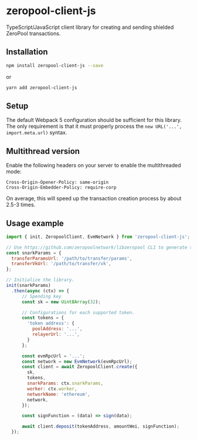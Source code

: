 # zeropool-client-js

TypeScript/JavaScript client library for creating and sending shielded ZeroPool transactions.

## Installation

```bash
npm install zeropool-client-js --save
```
or
```bash
yarn add zeropool-client-js
```

## Setup
The default Webpack 5 configuration should be sufficient for this library. The only requirement is that it must properly process the `new URL('...', import.meta.url)` syntax.

## Multithread version
Enable the following headers on your server to enable the multithreaded mode:
```
Cross-Origin-Opener-Policy: same-origin
Cross-Origin-Embedder-Policy: require-corp
```
On average, this will speed up the transaction creation process by about 2.5-3 times.

## Usage example
```js
import { init, ZeropoolClient, EvmNetwork } from 'zeropool-client-js';

// Use https://github.com/zeropoolnetwork/libzeropool CLI to generate theese files
const snarkParams = {
  transferParamsUrl: '/path/to/transfer/params',
  transferVkUrl: '/path/to/transfer/vk',
};

// Initialize the library.
init(snarkParams)
  .then(async (ctx) => {
      // Spending key
      const sk = new Uint8Array(32);

      // Configurations for each supported token.
      const tokens = {
        'token address': {
          poolAddress: '...',
          relayerUrl: '...',
        }
      };

      const evmRpcUrl = '...';
      const network = new EvmNetwork(evmRpcUrl);
      const client = await ZeropoolClient.create({
        sk,
        tokens,
        snarkParams: ctx.snarkParams,
        worker: ctx.worker,
        networkName: 'ethereum',
        network,
      });

      const signFunction = (data) => sign(data);

      await client.deposit(tokenAddress, amountWei, signFunction);
  });
```

